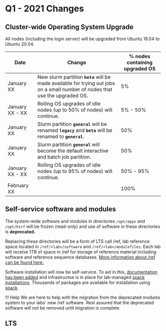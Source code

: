 # Q1 - 2021 Changes

## Cluster-wide Operating System Upgrade

All nodes (including the login server) will be upgraded from Ubuntu 16.04 to Ubuntu 20.04.

| Date | Change | % nodes containing upgraded OS |
| - | - | - |
| January XX | New slurm partition **`beta`** will be made available for trying out jobs on a small number of nodes that use the upgraded OS. | 5% |
| January XX - XX | Rolling OS upgrades of idle nodes (up to 50% of nodes) will continue. | 5% - 50% |
| January XX | Slurm partition **`general`** will be renamed **`legacy`** and **`beta`** will be renamed to **`general`**. | 50% |
| January XX | Slurm partition **`general`** will become the default interactive and batch job partition. | 50% |
| January XX - XX | Rolling OS upgrades of idle nodes (up to 95% of nodes) will continue. | 50% - 95% |
| February XX | | 100% |

## Self-service software and modules

The system-wide software and modules in directories `/opt/apps` and `/opt/htcf` will be frozen (read-only) and use of software in these directories is **deprecated.**

Replacing these directories will be a form of LTS call /ref, lab reference space located in `/ref/<lab>/software` and `/ref/<lab>/modulefiles`.  Each lab will receive 1TB of space in /ref for storage of reference material including software and reference sequence databases.  [More information about /ref can be found here.](storage/ref.md)

Software installation will now be self-service.  To aid in this, [documentation has been added](software_new.md) and infrastructue is in place for lab-managed [spack installations](software_new.md#spack).  Thousands of packages are available for installation using [spack](https://spack.readthedocs.io/).

!!! Help
    We are here to help with the migration from the deprecated modules system to your labs' new /ref software.  Rest assured that the deprecated software will not be removed until migration is complete.

## LTS


